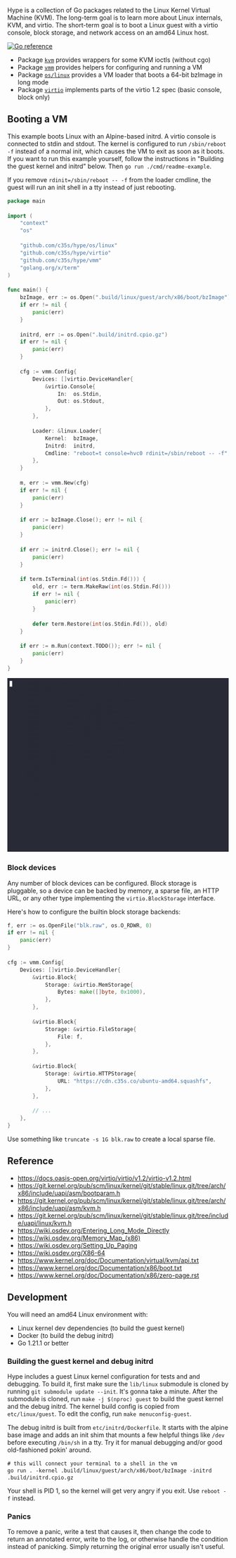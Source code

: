 Hype is a collection of Go packages related to the Linux Kernel Virtual Machine (KVM). The long-term goal is to learn more about Linux internals, KVM, and virtio. The short-term goal is to boot a Linux guest with a virtio console, block storage, and network access on an amd64 Linux host.

[![Go reference](https://pkg.go.dev/badge/github.com/c35s/hype.svg)](https://pkg.go.dev/github.com/c35s/hype)

- Package [`kvm`](https://pkg.go.dev/github.com/c35s/hype/kvm) provides wrappers for some KVM ioctls (without cgo)
- Package [`vmm`](https://pkg.go.dev/github.com/c35s/hype/vmm) provides helpers for configuring and running a VM
- Package [`os/linux`](https://pkg.go.dev/github.com/c35s/hype/os/linux) provides a VM loader that boots a 64-bit bzImage in long mode
- Package [`virtio`](https://pkg.go.dev/github.com/c35s/hype/virtio) implements parts of the virtio 1.2 spec (basic console, block only)

## Booting a VM

This example boots Linux with an Alpine-based initrd. A virtio console is connected to stdin and stdout. The kernel is configured to run `/sbin/reboot -f` instead of a normal init, which causes the VM to exit as soon as it boots. If you want to run this example yourself, follow the instructions in "Building the guest kernel and initrd" below. Then `go run ./cmd/readme-example`.

If you remove `rdinit=/sbin/reboot -- -f` from the loader cmdline, the guest will run an init shell in a tty instead of just rebooting.

```go
package main

import (
	"context"
	"os"

	"github.com/c35s/hype/os/linux"
	"github.com/c35s/hype/virtio"
	"github.com/c35s/hype/vmm"
	"golang.org/x/term"
)

func main() {
	bzImage, err := os.Open(".build/linux/guest/arch/x86/boot/bzImage")
	if err != nil {
		panic(err)
	}

	initrd, err := os.Open(".build/initrd.cpio.gz")
	if err != nil {
		panic(err)
	}

	cfg := vmm.Config{
		Devices: []virtio.DeviceHandler{
			&virtio.Console{
				In:  os.Stdin,
				Out: os.Stdout,
			},
		},

		Loader: &linux.Loader{
			Kernel:  bzImage,
			Initrd:  initrd,
			Cmdline: "reboot=t console=hvc0 rdinit=/sbin/reboot -- -f",
		},
	}

	m, err := vmm.New(cfg)
	if err != nil {
		panic(err)
	}

	if err := bzImage.Close(); err != nil {
		panic(err)
	}

	if err := initrd.Close(); err != nil {
		panic(err)
	}

	if term.IsTerminal(int(os.Stdin.Fd())) {
		old, err := term.MakeRaw(int(os.Stdin.Fd()))
		if err != nil {
			panic(err)
		}

		defer term.Restore(int(os.Stdin.Fd()), old)
	}

	if err := m.Run(context.TODO()); err != nil {
		panic(err)
	}
}
```

![an animation showing the output of the example code](doc/readme.gif)

### Block devices

Any number of block devices can be configured. Block storage is pluggable, so a device can be backed by memory, a sparse file, an HTTP URL, or any other type implementing the `virtio.BlockStorage` interface.

Here's how to configure the builtin block storage backends:

```go
f, err := os.OpenFile("blk.raw", os.O_RDWR, 0)
if err != nil {
	panic(err)
}

cfg := vmm.Config{
	Devices: []virtio.DeviceHandler{
		&virtio.Block{
			Storage: &virtio.MemStorage{
				Bytes: make([]byte, 0x1000),
			},
		},

		&virtio.Block{
			Storage: &virtio.FileStorage{
				File: f,
			},
		},

		&virtio.Block{
			Storage: &virtio.HTTPStorage{
				URL: "https://cdn.c35s.co/ubuntu-amd64.squashfs",
			},
		},

		// ...
	},
}
```

Use something like `truncate -s 1G blk.raw` to create a local sparse file.

## Reference

- https://docs.oasis-open.org/virtio/virtio/v1.2/virtio-v1.2.html
- https://git.kernel.org/pub/scm/linux/kernel/git/stable/linux.git/tree/arch/x86/include/uapi/asm/bootparam.h
- https://git.kernel.org/pub/scm/linux/kernel/git/stable/linux.git/tree/arch/x86/include/uapi/asm/kvm.h
- https://git.kernel.org/pub/scm/linux/kernel/git/stable/linux.git/tree/include/uapi/linux/kvm.h
- https://wiki.osdev.org/Entering_Long_Mode_Directly
- https://wiki.osdev.org/Memory_Map_(x86)
- https://wiki.osdev.org/Setting_Up_Paging
- https://wiki.osdev.org/X86-64
- https://www.kernel.org/doc/Documentation/virtual/kvm/api.txt
- https://www.kernel.org/doc/Documentation/x86/boot.txt
- https://www.kernel.org/doc/Documentation/x86/zero-page.rst

## Development

You will need an amd64 Linux environment with:

- Linux kernel dev dependencies (to build the guest kernel)
- Docker (to build the debug initrd)
- Go 1.21.1 or better

### Building the guest kernel and debug initrd

Hype includes a guest Linux kernel configuration for tests and and debugging. To build it, first make sure the `lib/linux` submodule is cloned by running `git submodule update --init`. It's gonna take a minute. After the submodule is cloned, run `make -j $(nproc) guest` to build the guest kernel and the debug initrd. The kernel build config is copied from `etc/linux/guest`. To edit the config, run `make menuconfig-guest`.

The debug initrd is built from `etc/initrd/Dockerfile`. It starts with the alpine base image and adds an init shim that mounts a few helpful things like `/dev` before executing `/bin/sh` in a tty. Try it for manual debugging and/or good old-fashioned pokin' around.

```
# this will connect your terminal to a shell in the vm
go run . -kernel .build/linux/guest/arch/x86/boot/bzImage -initrd .build/initrd.cpio.gz
```

Your shell is PID 1, so the kernel will get very angry if you exit. Use `reboot -f` instead.

### Panics

To remove a panic, write a test that causes it, then change the code to return an annotated error, write to the log, or otherwise handle the condition instead of panicking. Simply returning the original error usually isn't useful.
